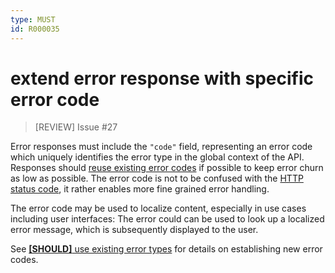 ```yaml
---
type: MUST
id: R000035
---
```


# extend error response with specific error code

> [REVIEW] Issue #27

Error responses must include the `"code"` field, representing an error code which uniquely identifies the error type in the global context of the API. Responses should [reuse existing error codes](./guidelines/030_http/4040_should-use-existing-error-types.md) if possible to keep error churn as low as possible. The error code is not to be confused with the [HTTP status code](./guidelines/030_http/3000_http-status.codes.md), it rather enables more fine grained error handling.

The error code may be used to localize content, especially in use cases including user interfaces: The error could can be used to look up a localized error message, which is subsequently displayed to the user.

See [**[SHOULD]** use existing error types](./guidelines/030_http/4040_should-use-existing-error-types.md) for details on establishing new error codes.
